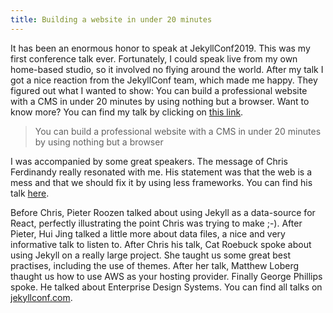 ```yaml
---
title: Building a website in under 20 minutes
---
```


It has been an enormous honor to speak at JekyllConf2019. This was my first conference talk ever. Fortunately, I could speak live from my own home-based studio, so it involved no flying around the world. After my talk I got a nice reaction from the JekyllConf team, which made me happy. They figured out what I wanted to show: You can build a professional website with a CMS in under 20 minutes by using nothing but a browser. Want to know more? You can find my talk by clicking on [this link](https://www.youtube.com/embed/_x5GWpu2ing?autoplay=1&start=14067).

> You can build a professional website with a CMS in under 20 minutes by using nothing but a browser

I was accompanied by some great speakers. The message of Chris Ferdinandy really resonated with me. His statement was that the web is a mess and that we should fix it by using less frameworks. You can find his talk [here](https://www.youtube.com/embed/_x5GWpu2ing?autoplay=1&start=9475).

Before Chris, Pieter Roozen talked about using Jekyll as a data-source for React, perfectly illustrating the point Chris was trying to make ;-). After Pieter, Hui Jing talked a little more about data files, a nice and very informative talk to listen to. After Chris his talk, Cat Roebuck spoke about using Jekyll on a really large project. She taught us some great best practises, including the use of themes. After her talk, Matthew Loberg thaught us how to use AWS as your hosting provider. Finally George Phillips spoke. He talked about Enterprise Design Systems. You can find all talks on [jekyllconf.com](https://jekyllconf.com).